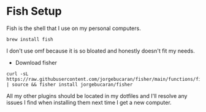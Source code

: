 # Fish Setup

Fish is the shell that I use on my personal computers. 

```
brew install fish 
```

I don't use omf because it is so bloated and honestly doesn't fit my needs. 
- Download fisher
```
curl -sL https://raw.githubusercontent.com/jorgebucaran/fisher/main/functions/fisher.fish | source && fisher install jorgebucaran/fisher
```

All my other plugins should be located in my dotfiles and I'll resolve any
issues I find when installing them next time I get a new computer.


